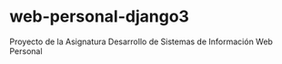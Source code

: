 # web-personal-django3
Proyecto de la Asignatura Desarrollo de Sistemas de Información Web Personal
